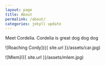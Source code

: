```yaml
---
layout: page
title: About
permalink: /about/
categories: jekyll update
---
```

Meet Cordelia. Cordelia is great dog dog dog 

![Roaching Cordy]({{ site.url }}/assets/car.jpg)

![Mlem]({{ site.url }}/assets/mlem.jpg)

